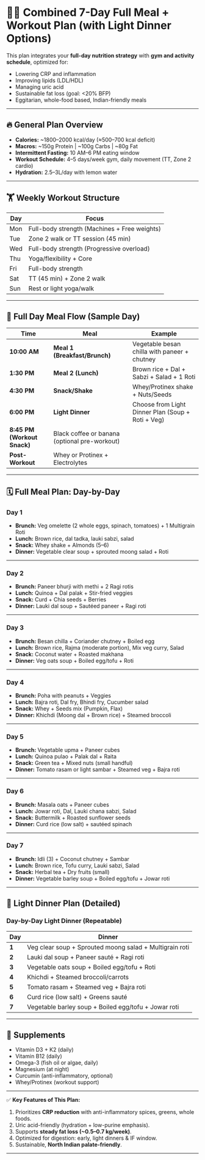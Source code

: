 
# 🥗💪 Combined 7-Day Full Meal + Workout Plan (with Light Dinner Options)

This plan integrates your **full-day nutrition strategy** with **gym and activity schedule**, optimized for:  
- Lowering CRP and inflammation  
- Improving lipids (LDL/HDL)  
- Managing uric acid  
- Sustainable fat loss (goal: <20% BFP)  
- Eggitarian, whole-food based, Indian-friendly meals

---

## 🔥 General Plan Overview
- **Calories:** ~1800–2000 kcal/day (≈500–700 kcal deficit)
- **Macros:** ~150g Protein | ~100g Carbs | ~80g Fat
- **Intermittent Fasting:** 10 AM–6 PM eating window
- **Workout Schedule:** 4–5 days/week gym, daily movement (TT, Zone 2 cardio)
- **Hydration:** 2.5–3L/day with lemon water

---

## 🏋️ Weekly Workout Structure

| Day | Focus |
|-----|-------|
| Mon | Full-body strength (Machines + Free weights) |
| Tue | Zone 2 walk or TT session (45 min) |
| Wed | Full-body strength (Progressive overload) |
| Thu | Yoga/flexibility + Core |
| Fri | Full-body strength |
| Sat | TT (45 min) + Zone 2 walk |
| Sun | Rest or light yoga/walk |

---

## 🥘 Full Day Meal Flow (Sample Day)

| Time | Meal | Example |
|------|------|---------|
| **10:00 AM** | **Meal 1 (Breakfast/Brunch)** | Vegetable besan chilla with paneer + chutney |
| **1:30 PM** | **Meal 2 (Lunch)** | Brown rice + Dal + Sabzi + Salad + 1 Roti |
| **4:30 PM** | **Snack/Shake** | Whey/Protinex shake + Nuts/Seeds |
| **6:00 PM** | **Light Dinner** | Choose from Light Dinner Plan (Soup + Roti + Veg) |
| **8:45 PM (Workout Snack)** | Black coffee or banana (optional pre-workout) |
| **Post-Workout** | Whey or Protinex + Electrolytes |

---

## 🗓️ Full Meal Plan: Day-by-Day

### **Day 1**
- **Brunch:** Veg omelette (2 whole eggs, spinach, tomatoes) + 1 Multigrain Roti  
- **Lunch:** Brown rice, dal tadka, lauki sabzi, salad  
- **Snack:** Whey shake + Almonds (5–6)  
- **Dinner:** Vegetable clear soup + sprouted moong salad + Roti

---

### **Day 2**
- **Brunch:** Paneer bhurji with methi + 2 Ragi rotis  
- **Lunch:** Quinoa + Dal palak + Stir-fried veggies  
- **Snack:** Curd + Chia seeds + Berries  
- **Dinner:** Lauki dal soup + Sautéed paneer + Ragi roti

---

### **Day 3**
- **Brunch:** Besan chilla + Coriander chutney + Boiled egg  
- **Lunch:** Brown rice, Rajma (moderate portion), Mix veg curry, Salad  
- **Snack:** Coconut water + Roasted makhana  
- **Dinner:** Veg oats soup + Boiled egg/tofu + Roti

---

### **Day 4**
- **Brunch:** Poha with peanuts + Veggies  
- **Lunch:** Bajra roti, Dal fry, Bhindi fry, Cucumber salad  
- **Snack:** Whey + Seeds mix (Pumpkin, Flax)  
- **Dinner:** Khichdi (Moong dal + Brown rice) + Steamed broccoli

---

### **Day 5**
- **Brunch:** Vegetable upma + Paneer cubes  
- **Lunch:** Quinoa pulao + Palak dal + Raita  
- **Snack:** Green tea + Mixed nuts (small handful)  
- **Dinner:** Tomato rasam or light sambar + Steamed veg + Bajra roti

---

### **Day 6**
- **Brunch:** Masala oats + Paneer cubes  
- **Lunch:** Jowar roti, Dal, Lauki chana sabzi, Salad  
- **Snack:** Buttermilk + Roasted sunflower seeds  
- **Dinner:** Curd rice (low salt) + sautéed spinach

---

### **Day 7**
- **Brunch:** Idli (3) + Coconut chutney + Sambar  
- **Lunch:** Brown rice, Tofu curry, Lauki sabzi, Salad  
- **Snack:** Herbal tea + Dry fruits (small)  
- **Dinner:** Vegetable barley soup + Boiled egg/tofu + Jowar roti

---

## 🌙 Light Dinner Plan (Detailed)

### Day-by-Day Light Dinner (Repeatable)
| Day | Dinner |
|-----|--------|
| **1** | Veg clear soup + Sprouted moong salad + Multigrain roti |
| **2** | Lauki dal soup + Paneer sauté + Ragi roti |
| **3** | Vegetable oats soup + Boiled egg/tofu + Roti |
| **4** | Khichdi + Steamed broccoli/carrots |
| **5** | Tomato rasam + Steamed veg + Bajra roti |
| **6** | Curd rice (low salt) + Greens sauté |
| **7** | Vegetable barley soup + Boiled egg/tofu + Jowar roti |

---

## 🥛 Supplements
- Vitamin D3 + K2 (daily)
- Vitamin B12 (daily)
- Omega-3 (fish oil or algae, daily)
- Magnesium (at night)
- Curcumin (anti-inflammatory, optional)
- Whey/Protinex (workout support)

---

✅ **Key Features of This Plan:**
1. Prioritizes **CRP reduction** with anti-inflammatory spices, greens, whole foods.
2. Uric acid-friendly (hydration + low-purine emphasis).
3. Supports **steady fat loss (~0.5–0.7 kg/week)**.
4. Optimized for digestion: early, light dinners & IF window.
5. Sustainable, **North Indian palate-friendly**.

---
